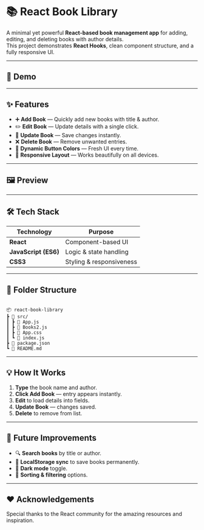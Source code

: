 
# 📚 React Book Library

A minimal yet powerful **React-based book management app** for adding, editing, and deleting books with author details.  
This project demonstrates **React Hooks**, clean component structure, and a fully responsive UI.

---

## 🎥 Demo


---

## ✨ Features

- ➕ **Add Book** — Quickly add new books with title & author.
- ✏️ **Edit Book** — Update details with a single click.
- 🔄 **Update Book** — Save changes instantly.
- ❌ **Delete Book** — Remove unwanted entries.
- 🎨 **Dynamic Button Colors** — Fresh UI every time.
- 📱 **Responsive Layout** — Works beautifully on all devices.

---

## 🖼 Preview



---

## 🛠 Tech Stack

| Technology | Purpose |
|------------|---------|
| **React** | Component-based UI |
| **JavaScript (ES6)** | Logic & state handling |
| **CSS3** | Styling & responsiveness |

---

## 📂 Folder Structure

```

📦 react-book-library
┣ 📜 src/
┃ ┣ 📜 App.js
┃ ┣ 📜 Books2.js
┃ ┣ 📜 App.css
┃ ┗ 📜 index.js
┣ 📜 package.json
┗ 📜 README.md

````

---


## 💡 How It Works

1. **Type** the book name and author.
2. **Click Add Book** — entry appears instantly.
3. **Edit** to load details into fields.
4. **Update Book** — changes saved.
5. **Delete** to remove from list.

---

## 📌 Future Improvements

* 🔍 **Search books** by title or author.
* 📂 **LocalStorage sync** to save books permanently.
* 🌙 **Dark mode** toggle.
* 📑 **Sorting & filtering** options.

---



## ❤️ Acknowledgements

Special thanks to the React community for the amazing resources and inspiration.

```

